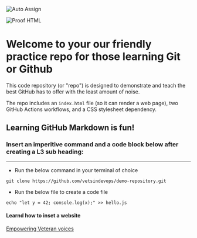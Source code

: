 ![Auto Assign](https://github.com/Vetsindevops/demo-repository/actions/workflows/auto-assign.yml/badge.svg)

![Proof HTML](https://github.com/Vetsindevops/demo-repository/actions/workflows/proof-html.yml/badge.svg)

# Welcome to your our friendly practice repo for those learning Git or Github
This code repository (or "repo") is designed to demonstrate and teach the best GitHub has to offer with the least amount of noise.

The repo includes an `index.html` file (so it can render a web page), two GitHub Actions workflows, and a CSS stylesheet dependency.

## Learning GitHub Markdown is fun! 
### Insert an imperitive command and a code block below after creating a L3 sub heading:

***

  - Run the below command in your terminal of choice

```
git clone https://github.com/vetsindevops/demo-repository.git
```
  - Run the below file to create a code file

```
echo "let y = 42; console.log(x);" >> hello.js
```



#### Learnd how to inset a website 

[Empowering Veteran voices](https://www.vetsindevops.com/)




